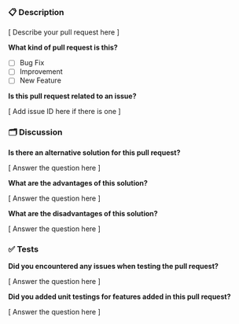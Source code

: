 <!--

    Please ensure
        - you have read the Contribution Guidelines (https://github.com/jarne/QueryLibrary/blob/master/CONTRIBUTION.md)
    before creating an issue at this repo.

    Everything written in brackets [ ... ] are placeholders and should be replaced (without the brackets, of course).
    
    Thanks for your support in order to keep the pull requests section clean!

-->

### 📋 Description

[ Describe your pull request here ]

**What kind of pull request is this?**

- [ ] Bug Fix
- [ ] Improvement
- [ ] New Feature

**Is this pull request related to an issue?**

[ Add issue ID here if there is one ]

### 🗂 Discussion

**Is there an alternative solution for this pull request?**

[ Answer the question here ]

**What are the advantages of this solution?**

[ Answer the question here ]

**What are the disadvantages of this solution?**

[ Answer the question here ]

### ✅ Tests

**Did you encountered any issues when testing the pull request?**

[ Answer the question here ]

**Did you added unit testings for features added in this pull request?**

[ Answer the question here ]
